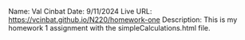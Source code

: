 Name: Val Cinbat
Date: 9/11/2024
Live URL: https://vcinbat.github.io/N220/homework-one
Description:
This is my homework 1 assignment with the simpleCalculations.html file.
